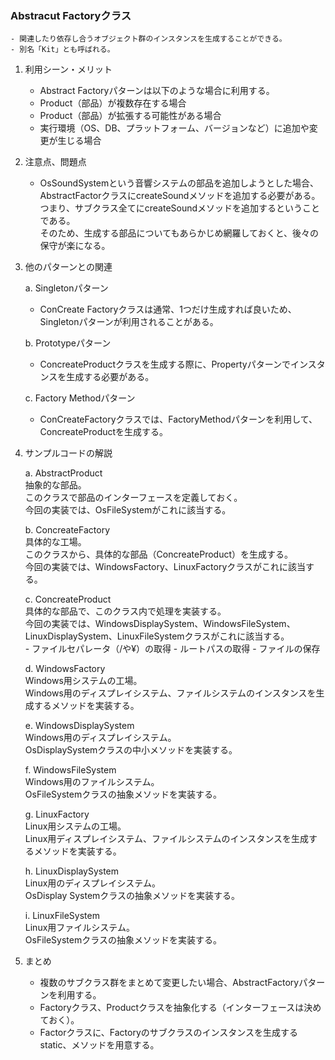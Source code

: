 ### Abstracut Factoryクラス
    - 関連したり依存し合うオブジェクト群のインスタンスを生成することができる。
    - 別名「Kit」とも呼ばれる。


1. 利用シーン・メリット<br>
   - Abstract Factoryパターンは以下のような場合に利用する。<br>
   - Product（部品）が複数存在する場合<br>
   - Product（部品）が拡張する可能性がある場合<br>
   - 実行環境（OS、DB、プラットフォーム、バージョンなど）に追加や変更が生じる場合<br>


2. 注意点、問題点<br>

   - OsSoundSystemという音響システムの部品を追加しようとした場合、 AbstractFactorクラスにcreateSoundメソッドを追加する必要がある。<br>
   つまり、サブクラス全てにcreateSoundメソッドを追加するということである。<br>
   そのため、生成する部品についてもあらかじめ網羅しておくと、後々の保守が楽になる。<br>


3. 他のパターンとの関連<br>
 
    a. Singletonパターン<br>
      - ConCreate Factoryクラスは通常、1つだけ生成すれば良いため、Singletonパターンが利用されることがある。<br>

    b. Prototypeパターン<br>
      - ConcreateProductクラスを生成する際に、Propertyパターンでインスタンスを生成する必要がある。<br>

    c. Factory Methodパターン<br>
      - ConCreateFactoryクラスでは、FactoryMethodパターンを利用して、ConcreateProductを生成する。<br>


4. サンプルコードの解説<br>

   a. AbstractProduct<br>
        抽象的な部品。<br>
        このクラスで部品のインターフェースを定義しておく。<br>
        今回の実装では、OsFileSystemがこれに該当する。<br>

    b. ConcreateFactory<br>
        具体的な工場。<br>
        このクラスから、具体的な部品（ConcreateProduct）を生成する。<br>
        今回の実装では、WindowsFactory、LinuxFactoryクラスがこれに該当する。<br>

    c. ConcreateProduct<br>
        具体的な部品で、このクラス内で処理を実装する。<br>
        今回の実装では、WindowsDisplaySystem、WindowsFileSystem、LinuxDisplaySystem、LinuxFileSystemクラスがこれに該当する。<br>
        - ファイルセパレータ（/や¥）の取得
        - ルートパスの取得
        - ファイルの保存

    d. WindowsFactory<br>
        Windows用システムの工場。<br>
        Windows用のディスプレイシステム、ファイルシステムのインスタンスを生成するメソッドを実装する。<br>

    e. WindowsDisplaySystem<br>
         Windows用のディスプレイシステム。<br>
         OsDisplaySystemクラスの中小メソッドを実装する。<br> 

    f. WindowsFileSystem<br>
        Windows用のファイルシステム。<br>
        OsFileSystemクラスの抽象メソッドを実装する。<br>

    g. LinuxFactory<br>
        Linux用システムの工場。<br>
        Linux用ディスプレイシステム、ファイルシステムのインスタンスを生成するメソッドを実装する。<br>

    h. LinuxDisplaySystem<br>
        Linux用のディスプレイシステム。<br>
        OsDisplay Systemクラスの抽象メソッドを実装する。<br>
        
    i. LinuxFileSystem<br>
        Linux用ファイルシステム。<br>
        OsFileSystemクラスの抽象メソッドを実装する。<br>

5. まとめ<br>

   - 複数のサブクラス群をまとめて変更したい場合、AbstractFactoryパターンを利用する。
   - Factoryクラス、Productクラスを抽象化する（インターフェースは決めておく）。
   - Factorクラスに、Factoryのサブクラスのインスタンスを生成するstatic、メソッドを用意する。

